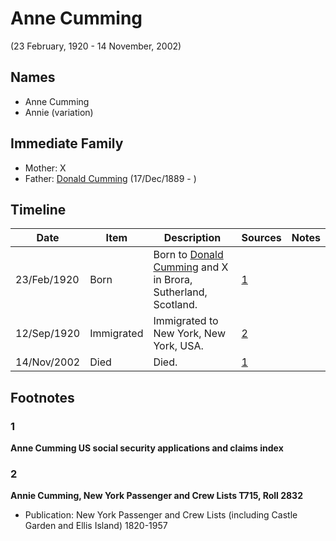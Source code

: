 ﻿---
layout: person
subject_key: i14926290
permalink: /people/i14926290
---

# Anne Cumming
(23 February, 1920 - 14 November, 2002)

## Names

* Anne Cumming
* Annie (variation)

## Immediate Family

* Mother: X
* Father: [Donald Cumming](./@89853996@-donald-cumming-b1889-12-17-d.md) (17/Dec/1889 - )

## Timeline

Date | Item | Description | Sources | Notes
---|---|---|---|---
23/Feb/1920 | Born | Born to [Donald Cumming](./@89853996@-donald-cumming-b1889-12-17-d.md) and X in Brora, Sutherland, Scotland. | [1](#1) | 
12/Sep/1920 | Immigrated | Immigrated to New York, New York, USA. | [2](#2) | 
14/Nov/2002 | Died | Died. | [1](#1) | 

## Footnotes

### 1

**Anne Cumming US social security applications and claims index**


### 2

**Annie Cumming, New York Passenger and Crew Lists T715, Roll 2832**

* Publication: New York Passenger and Crew Lists (including Castle Garden and Ellis Island) 1820-1957

